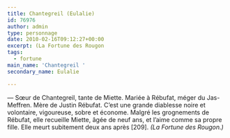 ```yaml
---
title: Chantegreil (Eulalie)
id: 76976
author: admin
type: personnage
date: 2010-02-16T09:12:27+00:00
excerpt: (La Fortune des Rougon
tags:
  - fortune
main_name: 'Chantegreil '
secondary_name: Eulalie

---
```

— Sœur de Chantegreil, tante de Miette. Mariée à Rébufat, méger du Jas-Meffren. Mère de Justin Rébufat. C&rsquo;est une grande diablesse noire et volontaire, vigoureuse, sobre et économe. Malgré les grognements de Rébufat, elle recueille Miette, âgée de neuf ans, et l&rsquo;aime comme sa propre fille. Elle meurt subitement deux ans après [209]. _(La Fortune des Rougon.)_
